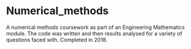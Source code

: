 # Numerical_methods
A numerical methods coursework as part of an Engineering Mathematics module. The code was written and then results analysed for a variety of questions faced with. Completed in 2018.

